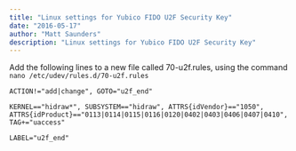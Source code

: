 ```yaml
---
title: "Linux settings for Yubico FIDO U2F Security Key"
date: "2016-05-17"
author: "Matt Saunders"
description: "Linux settings for Yubico FIDO U2F Security Key"
---
```


Add the following lines to a new file called 70-u2f.rules, using the command `nano /etc/udev/rules.d/70-u2f.rules`

```
ACTION!="add|change", GOTO="u2f_end"

KERNEL=="hidraw*", SUBSYSTEM=="hidraw", ATTRS{idVendor}=="1050", ATTRS{idProduct}=="0113|0114|0115|0116|0120|0402|0403|0406|0407|0410", TAG+="uaccess"

LABEL="u2f_end"
```
